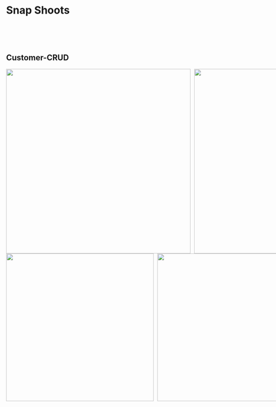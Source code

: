 # Snap Shoots
<br> <br> <br> 
## Customer-CRUD
<div style="display: flex; justify-content: space-between; gap: 10px;">
  <img width="500" src="https://github.com/user-attachments/assets/9b7a70b9-a726-4c32-ab7a-5c7164a97dc0" />
  <img width="500" src="https://github.com/user-attachments/assets/b63f589f-87dd-4ee4-8bab-3736962ec390" /> 
</div>
<div style="display: flex; justify-content: space-between; gap: 10px;">
  <img width="400" src="https://github.com/user-attachments/assets/7f352a54-7d44-475c-b6b1-49dbe0123174" />
  <img width="400" src="https://github.com/user-attachments/assets/b85fdb15-4717-4697-892d-fd7721fc2b47" />
</div>
  
